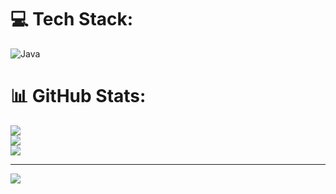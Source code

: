  <!--START_SECTION:waka-->
<!--END_SECTION:waka-->

# 💻 Tech Stack:
![Java](https://img.shields.io/badge/java-%23ED8B00.svg?style=for-the-badge&logo=openjdk&logoColor=white)
# 📊 GitHub Stats:
![](https://github-readme-stats.vercel.app/api?username=amartinhit2&theme=dark&hide_border=false&include_all_commits=true&count_private=true)<br/>
![](https://nirzak-streak-stats.vercel.app/?user=amartinhit2&theme=dark&hide_border=false)<br/>
![](https://github-readme-stats.vercel.app/api/top-langs/?username=amartinhit2&theme=dark&hide_border=false&include_all_commits=true&count_private=true&layout=compact)

---
[![](https://visitcount.itsvg.in/api?id=amartinhit2&icon=0&color=0)](https://visitcount.itsvg.in)

<!-- Proudly created with GPRM ( https://gprm.itsvg.in ) -->
